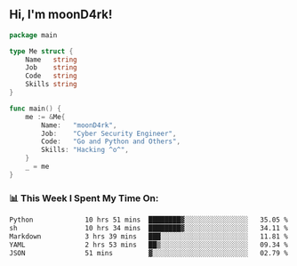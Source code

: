 <h2> Hi, I'm moonD4rk!</h2>

```go
package main

type Me struct {
	Name   string
	Job    string
	Code   string
	Skills string
}

func main() {
	me := &Me{
		Name:   "moonD4rk",
		Job:    "Cyber Security Engineer",
		Code:   "Go and Python and Others",
		Skills: "Hacking ^o^",
	}
	_ = me
}
```

<h3>📊 This Week I Spent My Time On:</h3>
<!-- <img align='right' src="https://github-readme-stats.vercel.app/api?username=moond4rk&show_icons=true&theme=radical", width="300" height="150"> -->

<!--START_SECTION:waka-->

```txt
Python             10 hrs 51 mins  ████████▓░░░░░░░░░░░░░░░░   35.05 %
sh                 10 hrs 34 mins  ████████▓░░░░░░░░░░░░░░░░   34.11 %
Markdown           3 hrs 39 mins   ███░░░░░░░░░░░░░░░░░░░░░░   11.81 %
YAML               2 hrs 53 mins   ██▒░░░░░░░░░░░░░░░░░░░░░░   09.34 %
JSON               51 mins         ▓░░░░░░░░░░░░░░░░░░░░░░░░   02.79 %
```

<!--END_SECTION:waka-->

